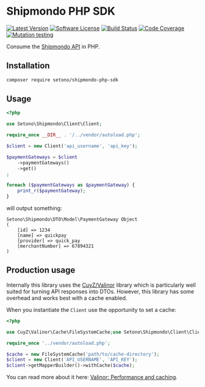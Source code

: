 # Shipmondo PHP SDK

[![Latest Version][ico-version]][link-packagist]
[![Software License][ico-license]](LICENSE)
[![Build Status][ico-github-actions]][link-github-actions]
[![Code Coverage][ico-code-coverage]][link-code-coverage]
[![Mutation testing][ico-infection]][link-infection]

Consume the [Shipmondo API](https://app.shipmondo.com/api/public/v3/specification#/) in PHP.

## Installation

```bash
composer require setono/shipmondo-php-sdk
```

## Usage

```php
<?php

use Setono\Shipmondo\Client\Client;

require_once __DIR__ . '/../vendor/autoload.php';

$client = new Client('api_username', 'api_key');

$paymentGateways = $client
    ->paymentGateways()
    ->get()
;

foreach ($paymentGateways as $paymentGateway) {
    print_r($paymentGateway);
}
```

will output something:

```text
Setono\Shipmondo\DTO\Model\PaymentGateway Object
(
    [id] => 1234
    [name] => quickpay
    [provider] => quick_pay
    [merchantNumber] => 67894321
)
```

## Production usage

Internally this library uses the [CuyZ/Valinor](https://github.com/CuyZ/Valinor) library which is particularly well suited
for turning API responses into DTOs. However, this library has some overhead and works best with a cache enabled.

When you instantiate the `Client` use the opportunity to set a cache:

```php
<?php

use CuyZ\Valinor\Cache\FileSystemCache;use Setono\Shipmondo\Client\Client;use Setono\Shipmondo\DTO\Box;

require_once '../vendor/autoload.php';

$cache = new FileSystemCache('path/to/cache-directory');
$client = new Client('API_USERNAME', 'API_KEY');
$client->getMapperBuilder()->withCache($cache);
```

You can read more about it here: [Valinor: Performance and caching](https://valinor.cuyz.io/1.3/other/performance-and-caching/).

[ico-version]: https://poser.pugx.org/setono/shipmondo-php-sdk/v/stable
[ico-license]: https://poser.pugx.org/setono/shipmondo-php-sdk/license
[ico-github-actions]: https://github.com/Setono/shipmondo-php-sdk/workflows/build/badge.svg
[ico-code-coverage]: https://codecov.io/gh/Setono/shipmondo-php-sdk/branch/master/graph/badge.svg
[ico-infection]: https://img.shields.io/endpoint?style=flat&url=https%3A%2F%2Fbadge-api.stryker-mutator.io%2Fgithub.com%2FSetono%2Fshipmondo-php-sdk%2Fmaster

[link-packagist]: https://packagist.org/packages/setono/shipmondo-php-sdk
[link-github-actions]: https://github.com/Setono/shipmondo-php-sdk/actions
[link-code-coverage]: https://codecov.io/gh/Setono/shipmondo-php-sdk
[link-infection]: https://dashboard.stryker-mutator.io/reports/github.com/Setono/shipmondo-php-sdk/master

